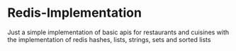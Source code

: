 # Redis-Implementation
Just a simple implementation of basic apis for restaurants and cuisines with the implementation of redis hashes, lists, strings, sets and sorted lists
